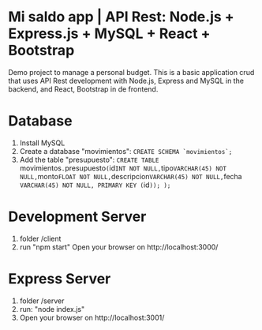 # Mi saldo app | API Rest: Node.js + Express.js + MySQL + React + Bootstrap
Demo project to manage a personal budget. 
This is a basic application crud that uses API Rest development with Node.js, Express and MySQL in the backend, and React, Bootstrap in de frontend.
 
# Database
1. Install MySQL
2. Create a database "movimientos": ``CREATE SCHEMA `movimientos`;``
3. Add the table "presupuesto":
`CREATE TABLE `movimientos`.`presupuesto` (
  `id` INT NOT NULL,
  `tipo` VARCHAR(45) NOT NULL,
  `monto` FLOAT NOT NULL,
  `descripcion` VARCHAR(45) NOT NULL,
  `fecha` VARCHAR(45) NOT NULL,
  PRIMARY KEY (`id`));
);`

# Development Server
1. folder /client
2. run  "npm start"
Open your browser on http://localhost:3000/

# Express Server
1. folder /server
2. run: "node index.js"
3. Open your browser on http://localhost:3001/
